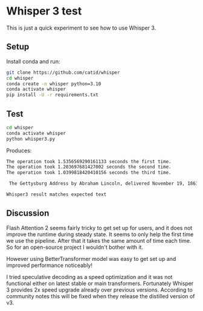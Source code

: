 # Whisper 3 test

This is just a quick experiment to see how to use Whisper 3.


## Setup

Install conda and run:

```bash
git clone https://github.com/catid/whisper
cd whisper
conda create -n whisper python=3.10
conda activate whisper
pip install -U -r requirements.txt
```

## Test

```bash
cd whisper
conda activate whisper
python whisper3.py
```

Produces:

```bash
The operation took 1.5356569290161133 seconds the first time.
The operation took 1.203697681427002 seconds the second time.
The operation took 1.0399818420410156 seconds the third time.

 The Gettysburg Address by Abraham Lincoln, delivered November 19, 1863. Four score and seven years ago, our fathers brought forth upon this continent a new nation conceived in liberty and dedicated to the proposition that all men are created equal. Now we are engaged in a great civil war, testing whether that nation, or any nation, so conceived and so dedicated, can long endure. We are met on a great battlefield of that war. We have come to dedicate a portion of it as a final resting place for those who died here, that the nation might live. This we may in all propriety do. But in a larger sense, we cannot dedicate, we cannot consecrate, we cannot hallow this ground. The brave men, living and dead, who struggled here have hallowed it, far above our poor power to add or detract. The world will little note nor long remember what we say here, while it can never forget what they did here. It is rather for us, the living, we here, be dedicated to the great task remaining before us, that from these honored dead we take increased devotion to that cause for which they here gave the last full measure of devotion, that we here highly resolve that these dead shall not have died in vain, that this nation shall have a new birth of freedom, and that government of the people, by the people, for the people, shall not perish from the earth.

Whisper3 result matches expected text
```

## Discussion

Flash Attention 2 seems fairly tricky to get set up for users, and it does not improve the runtime during steady state.  It seems to only help the first time we use the pipeline.  After that it takes the same amount of time each time.
So for an open-source project I wouldn't bother with it.

However using BetterTransformer model was easy to get set up and improved performance noticeably!

I tried speculative decoding as a speed optimization and it was not functional either on latest stable or main transformers.  Fortunately Whisper 3 provides 2x speed upgrade already over previous versions.  According to community notes this will be fixed when they release the distilled version of v3.

